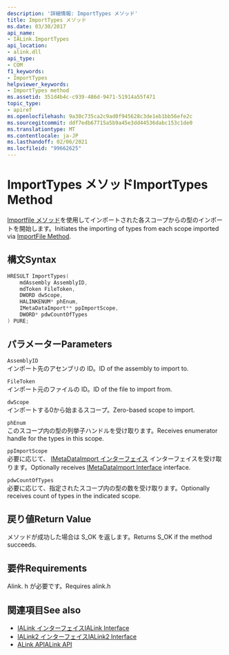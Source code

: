 ```yaml
---
description: '詳細情報: ImportTypes メソッド'
title: ImportTypes メソッド
ms.date: 03/30/2017
api_name:
- IALink.ImportTypes
api_location:
- alink.dll
api_type:
- COM
f1_keywords:
- ImportTypes
helpviewer_keywords:
- ImportTypes method
ms.assetid: 351d4b4c-c939-486d-9471-51914a55f471
topic_type:
- apiref
ms.openlocfilehash: 9a30c735ca2c9ad0f945628c3de1eb1bb56efe2c
ms.sourcegitcommit: ddf7edb67715a5b9a45e3dd44536dabc153c1de0
ms.translationtype: MT
ms.contentlocale: ja-JP
ms.lasthandoff: 02/06/2021
ms.locfileid: "99662625"
---
```

# <a name="importtypes-method"></a><span data-ttu-id="d3a2d-103">ImportTypes メソッド</span><span class="sxs-lookup"><span data-stu-id="d3a2d-103">ImportTypes Method</span></span>

<span data-ttu-id="d3a2d-104">[Importfile メソッド](importfile-method.md)を使用してインポートされた各スコープからの型のインポートを開始します。</span><span class="sxs-lookup"><span data-stu-id="d3a2d-104">Initiates the importing of types from each scope imported via [ImportFile Method](importfile-method.md).</span></span>  
  
## <a name="syntax"></a><span data-ttu-id="d3a2d-105">構文</span><span class="sxs-lookup"><span data-stu-id="d3a2d-105">Syntax</span></span>  
  
```cpp  
HRESULT ImportTypes(  
    mdAssembly AssemblyID,  
    mdToken FileToken,  
    DWORD dwScope,  
    HALINKENUM* phEnum,  
    IMetaDataImport** ppImportScope,  
    DWORD* pdwCountOfTypes  
) PURE;  
```  
  
## <a name="parameters"></a><span data-ttu-id="d3a2d-106">パラメーター</span><span class="sxs-lookup"><span data-stu-id="d3a2d-106">Parameters</span></span>  

 `AssemblyID`  
 <span data-ttu-id="d3a2d-107">インポート先のアセンブリの ID。</span><span class="sxs-lookup"><span data-stu-id="d3a2d-107">ID of the assembly to import to.</span></span>  
  
 `FileToken`  
 <span data-ttu-id="d3a2d-108">インポート元のファイルの ID。</span><span class="sxs-lookup"><span data-stu-id="d3a2d-108">ID of the file to import from.</span></span>  
  
 `dwScope`  
 <span data-ttu-id="d3a2d-109">インポートする0から始まるスコープ。</span><span class="sxs-lookup"><span data-stu-id="d3a2d-109">Zero-based scope to import.</span></span>  
  
 `phEnum`  
 <span data-ttu-id="d3a2d-110">このスコープ内の型の列挙子ハンドルを受け取ります。</span><span class="sxs-lookup"><span data-stu-id="d3a2d-110">Receives enumerator handle for the types in this scope.</span></span>  
  
 `ppImportScope`  
 <span data-ttu-id="d3a2d-111">必要に応じて、 [IMetaDataImport インターフェイス](../metadata/imetadataimport-interface.md) インターフェイスを受け取ります。</span><span class="sxs-lookup"><span data-stu-id="d3a2d-111">Optionally receives [IMetaDataImport Interface](../metadata/imetadataimport-interface.md) interface.</span></span>  
  
 `pdwCountOfTypes`  
 <span data-ttu-id="d3a2d-112">必要に応じて、指定されたスコープ内の型の数を受け取ります。</span><span class="sxs-lookup"><span data-stu-id="d3a2d-112">Optionally receives count of types in the indicated scope.</span></span>  
  
## <a name="return-value"></a><span data-ttu-id="d3a2d-113">戻り値</span><span class="sxs-lookup"><span data-stu-id="d3a2d-113">Return Value</span></span>  

 <span data-ttu-id="d3a2d-114">メソッドが成功した場合は S_OK を返します。</span><span class="sxs-lookup"><span data-stu-id="d3a2d-114">Returns S_OK if the method succeeds.</span></span>  
  
## <a name="requirements"></a><span data-ttu-id="d3a2d-115">要件</span><span class="sxs-lookup"><span data-stu-id="d3a2d-115">Requirements</span></span>  

 <span data-ttu-id="d3a2d-116">Alink. h が必要です。</span><span class="sxs-lookup"><span data-stu-id="d3a2d-116">Requires alink.h</span></span>  
  
## <a name="see-also"></a><span data-ttu-id="d3a2d-117">関連項目</span><span class="sxs-lookup"><span data-stu-id="d3a2d-117">See also</span></span>

- [<span data-ttu-id="d3a2d-118">IALink インターフェイス</span><span class="sxs-lookup"><span data-stu-id="d3a2d-118">IALink Interface</span></span>](ialink-interface.md)
- [<span data-ttu-id="d3a2d-119">IALink2 インターフェイス</span><span class="sxs-lookup"><span data-stu-id="d3a2d-119">IALink2 Interface</span></span>](ialink2-interface.md)
- [<span data-ttu-id="d3a2d-120">ALink API</span><span class="sxs-lookup"><span data-stu-id="d3a2d-120">ALink API</span></span>](index.md)
